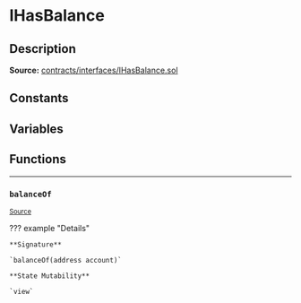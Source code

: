 # IHasBalance

## Description


**Source:** [contracts/interfaces/IHasBalance.sol](https://github.com/Synthetixio/synthetix/tree/develop/contracts/interfaces/IHasBalance.sol)

## Constants

## Variables

## Functions


---
### `balanceOf`

<sub>[Source](https://github.com/Synthetixio/synthetix/tree/develop/contracts/interfaces/IHasBalance.sol#L6)</sub>



??? example "Details"

    **Signature**

    `balanceOf(address account)`

    **State Mutability**

    `view`

